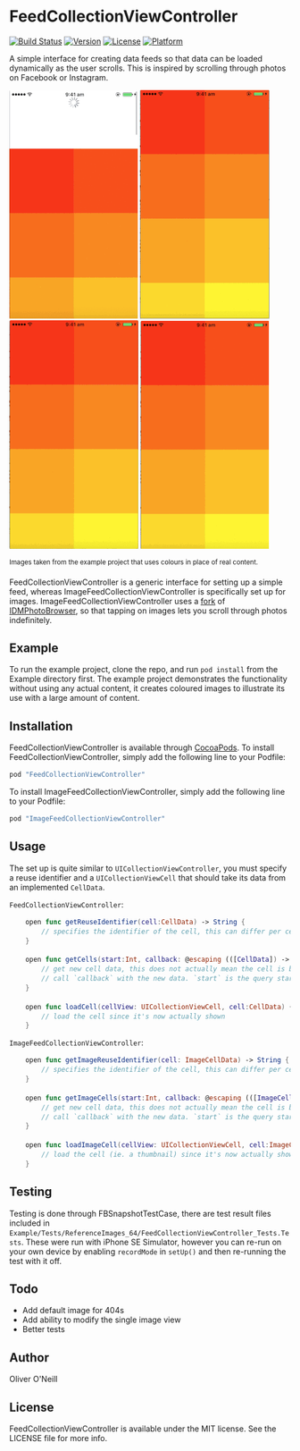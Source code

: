 # FeedCollectionViewController

[![Build Status](https://travis-ci.org/oliveroneill/FeedCollectionViewController.svg?branch=master)](https://travis-ci.org/oliveroneill/FeedCollectionViewController)
[![Version](https://img.shields.io/cocoapods/v/FeedCollectionViewController.svg?style=flat)](http://cocoapods.org/pods/FeedCollectionViewController)
[![License](https://img.shields.io/cocoapods/l/FeedCollectionViewController.svg?style=flat)](http://cocoapods.org/pods/FeedCollectionViewController)
[![Platform](https://img.shields.io/cocoapods/p/FeedCollectionViewController.svg?style=flat)](http://cocoapods.org/pods/FeedCollectionViewController)

A simple interface for creating data feeds so that data can be loaded
dynamically as the user scrolls. This is inspired by scrolling through photos
on Facebook or Instagram.

![Refresh Content by swiping down](Images/refresh.gif)    ![Images load as you scroll](Images/loads_as_scroll.gif)     ![Load bulk content when the user reaches the bottom of the feed](Images/infinite_scroll.gif)    ![Scroll through photos one at a time by tapping them](Images/view_photos.gif)

<sup>Images taken from the example project that uses colours in place of real content.</sup>

FeedCollectionViewController is a generic interface for setting up a simple
feed, whereas ImageFeedCollectionViewController is specifically set up for
images. ImageFeedCollectionViewController uses a [fork](https://github.com/oliveroneill/OOPhotoBrowser)
of [IDMPhotoBrowser](https://github.com/ideaismobile/IDMPhotoBrowser),
so that tapping on images lets you scroll through photos indefinitely.

## Example

To run the example project, clone the repo, and run `pod install` from the Example directory first.
The example project demonstrates the functionality without using any actual content, it creates
coloured images to illustrate its use with a large amount of content.

## Installation

FeedCollectionViewController is available through [CocoaPods](http://cocoapods.org). To install
FeedCollectionViewController, simply add the following line to your Podfile:

```ruby
pod "FeedCollectionViewController"
```

To install ImageFeedCollectionViewController, simply add the following line to
your Podfile:

```ruby
pod "ImageFeedCollectionViewController"
```

## Usage

The set up is quite similar to `UICollectionViewController`, you must specify a
reuse identifier and a `UICollectionViewCell` that should take its data from an
implemented `CellData`.

`FeedCollectionViewController`:

``` swift
    open func getReuseIdentifier(cell:CellData) -> String {
        // specifies the identifier of the cell, this can differ per cell
    }

    open func getCells(start:Int, callback: @escaping (([CellData]) -> Void)) {
        // get new cell data, this does not actually mean the cell is being shown
        // call `callback` with the new data. `start` is the query starting position
    }

    open func loadCell(cellView: UICollectionViewCell, cell:CellData) {
        // load the cell since it's now actually shown
    }
```

`ImageFeedCollectionViewController`:

``` swift
    open func getImageReuseIdentifier(cell: ImageCellData) -> String {
        // specifies the identifier of the cell, this can differ per cell
    }

    open func getImageCells(start:Int, callback: @escaping (([ImageCellData]) -> Void)) {
        // get new cell data, this does not actually mean the cell is being shown
        // call `callback` with the new data. `start` is the query starting position
    }

    open func loadImageCell(cellView: UICollectionViewCell, cell:ImageCellData) {
        // load the cell (ie. a thumbnail) since it's now actually shown
    }
```


## Testing
Testing is done through FBSnapshotTestCase, there are test result files included
in `Example/Tests/ReferenceImages_64/FeedCollectionViewController_Tests.Tests`.
These were run with iPhone SE Simulator, however you can re-run on your own
device by enabling `recordMode` in `setUp()` and then re-running the test with
it off.

## Todo
- Add default image for 404s
- Add ability to modify the single image view
- Better tests

## Author

Oliver O'Neill

## License

FeedCollectionViewController is available under the MIT license. See the LICENSE file for more info.
